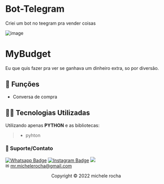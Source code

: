 # Bot-Telegram

Criei um bot no teegram pra vender coisas

![image](https://user-images.githubusercontent.com/93664169/208252616-2851ce43-2670-427b-a0b4-664c312e957d.png)


# MyBudget

Eu que quis fazer pra ver se ganhava um dinheiro extra, so por diversão.

## 🔧 Funções

- Conversa de compra


## 👨‍💻 Tecnologias Utilizadas

Utilizando apenas **PYTHON** e as bibliotecas:
> - pyhton
 

### 🤝 Suporte/Contato


[![Whatsapp Badge](https://img.shields.io/badge/WhatsApp-25D366?style=for-the-badge&logo=whatsapp&logoColor=white)]([https://wa.me/5551981830833](https://linktr.ee/mrmichelerocha))
[![Instagram Badge](https://img.shields.io/badge/Instagram-E4405F?style=for-the-badge&logo=instagram&logoColor=white)](https://www.instagram.com/mr.michelerocha/?hl=pt-br)
  <a href="https://www.linkedin.com/in/enc-michele-rocha/" target="_blank"><img src="https://img.shields.io/badge/-LinkedIn-%230077B5?style=for-the-badge&logo=linkedin&logoColor=white" target="_blank"></a>  
✉ mr.michelerocha@gmail.com




<p align="center">Copyright © 2022 michele rocha</p>
